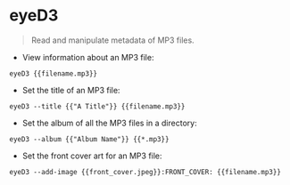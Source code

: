 # eyeD3

> Read and manipulate metadata of MP3 files.

- View information about an MP3 file:

`eyeD3 {{filename.mp3}}`

- Set the title of an MP3 file:

`eyeD3 --title {{"A Title"}} {{filename.mp3}}`

- Set the album of all the MP3 files in a directory:

`eyeD3 --album {{"Album Name"}} {{*.mp3}}`

- Set the front cover art for an MP3 file:

`eyeD3 --add-image {{front_cover.jpeg}}:FRONT_COVER: {{filename.mp3}}`
